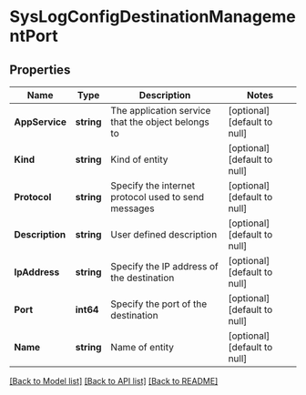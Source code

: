 # SysLogConfigDestinationManagementPort

## Properties
Name | Type | Description | Notes
------------ | ------------- | ------------- | -------------
**AppService** | **string** | The application service that the object belongs to | [optional] [default to null]
**Kind** | **string** | Kind of entity | [optional] [default to null]
**Protocol** | **string** | Specify the internet protocol used to send messages | [optional] [default to null]
**Description** | **string** | User defined description | [optional] [default to null]
**IpAddress** | **string** | Specify the IP address of the destination | [optional] [default to null]
**Port** | **int64** | Specify the port of the destination | [optional] [default to null]
**Name** | **string** | Name of entity | [optional] [default to null]

[[Back to Model list]](../README.md#documentation-for-models) [[Back to API list]](../README.md#documentation-for-api-endpoints) [[Back to README]](../README.md)


